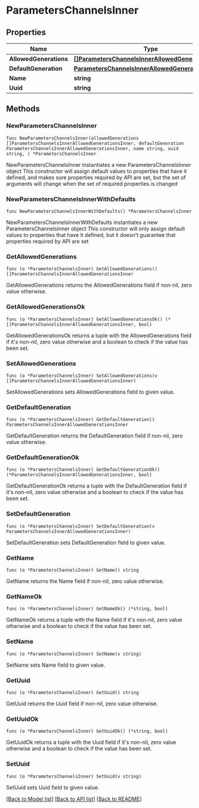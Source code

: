 # ParametersChannelsInner

## Properties

Name | Type | Description | Notes
------------ | ------------- | ------------- | -------------
**AllowedGenerations** | [**[]ParametersChannelsInnerAllowedGenerationsInner**](ParametersChannelsInnerAllowedGenerationsInner.md) |  | 
**DefaultGeneration** | [**ParametersChannelsInnerAllowedGenerationsInner**](ParametersChannelsInnerAllowedGenerationsInner.md) |  | 
**Name** | **string** |  | 
**Uuid** | **string** |  | 

## Methods

### NewParametersChannelsInner

`func NewParametersChannelsInner(allowedGenerations []ParametersChannelsInnerAllowedGenerationsInner, defaultGeneration ParametersChannelsInnerAllowedGenerationsInner, name string, uuid string, ) *ParametersChannelsInner`

NewParametersChannelsInner instantiates a new ParametersChannelsInner object
This constructor will assign default values to properties that have it defined,
and makes sure properties required by API are set, but the set of arguments
will change when the set of required properties is changed

### NewParametersChannelsInnerWithDefaults

`func NewParametersChannelsInnerWithDefaults() *ParametersChannelsInner`

NewParametersChannelsInnerWithDefaults instantiates a new ParametersChannelsInner object
This constructor will only assign default values to properties that have it defined,
but it doesn't guarantee that properties required by API are set

### GetAllowedGenerations

`func (o *ParametersChannelsInner) GetAllowedGenerations() []ParametersChannelsInnerAllowedGenerationsInner`

GetAllowedGenerations returns the AllowedGenerations field if non-nil, zero value otherwise.

### GetAllowedGenerationsOk

`func (o *ParametersChannelsInner) GetAllowedGenerationsOk() (*[]ParametersChannelsInnerAllowedGenerationsInner, bool)`

GetAllowedGenerationsOk returns a tuple with the AllowedGenerations field if it's non-nil, zero value otherwise
and a boolean to check if the value has been set.

### SetAllowedGenerations

`func (o *ParametersChannelsInner) SetAllowedGenerations(v []ParametersChannelsInnerAllowedGenerationsInner)`

SetAllowedGenerations sets AllowedGenerations field to given value.


### GetDefaultGeneration

`func (o *ParametersChannelsInner) GetDefaultGeneration() ParametersChannelsInnerAllowedGenerationsInner`

GetDefaultGeneration returns the DefaultGeneration field if non-nil, zero value otherwise.

### GetDefaultGenerationOk

`func (o *ParametersChannelsInner) GetDefaultGenerationOk() (*ParametersChannelsInnerAllowedGenerationsInner, bool)`

GetDefaultGenerationOk returns a tuple with the DefaultGeneration field if it's non-nil, zero value otherwise
and a boolean to check if the value has been set.

### SetDefaultGeneration

`func (o *ParametersChannelsInner) SetDefaultGeneration(v ParametersChannelsInnerAllowedGenerationsInner)`

SetDefaultGeneration sets DefaultGeneration field to given value.


### GetName

`func (o *ParametersChannelsInner) GetName() string`

GetName returns the Name field if non-nil, zero value otherwise.

### GetNameOk

`func (o *ParametersChannelsInner) GetNameOk() (*string, bool)`

GetNameOk returns a tuple with the Name field if it's non-nil, zero value otherwise
and a boolean to check if the value has been set.

### SetName

`func (o *ParametersChannelsInner) SetName(v string)`

SetName sets Name field to given value.


### GetUuid

`func (o *ParametersChannelsInner) GetUuid() string`

GetUuid returns the Uuid field if non-nil, zero value otherwise.

### GetUuidOk

`func (o *ParametersChannelsInner) GetUuidOk() (*string, bool)`

GetUuidOk returns a tuple with the Uuid field if it's non-nil, zero value otherwise
and a boolean to check if the value has been set.

### SetUuid

`func (o *ParametersChannelsInner) SetUuid(v string)`

SetUuid sets Uuid field to given value.



[[Back to Model list]](../README.md#documentation-for-models) [[Back to API list]](../README.md#documentation-for-api-endpoints) [[Back to README]](../README.md)


